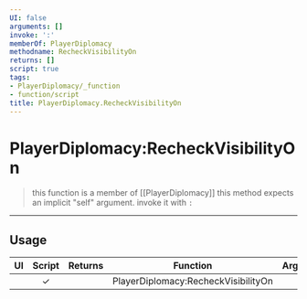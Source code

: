 ```yaml
---
UI: false
arguments: []
invoke: ':'
memberOf: PlayerDiplomacy
methodname: RecheckVisibilityOn
returns: []
script: true
tags:
- PlayerDiplomacy/_function
- function/script
title: PlayerDiplomacy.RecheckVisibilityOn
---
```

# PlayerDiplomacy:RecheckVisibilityOn
> this function is a member of [[PlayerDiplomacy]]
> this method expects an implicit "self" argument. invoke it with `:`
-----
## Usage
|  UI | Script | Returns | Function | Arguments |
|:---:|:------:|-------:|:--------:|:---------|
| |✓||PlayerDiplomacy:RecheckVisibilityOn||
